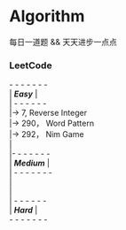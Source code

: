 # Algorithm

每日一道题 && 天天进步一点点   

### LeetCode   

\- - - - - - -    
| ***Easy*** |   
| - - - - - -    
|-> 7, Reverse Integer   
|-> 290， Word Pattern    
|-> 292， Nim Game      
|   
|- - - - - - -    
| ***Medium*** |   
| - - - - - - -   
|   
|   
| - - - - - -    
| ***Hard*** |   
\- - - - - - -  

